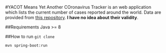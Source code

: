 #YACOT
Means Yet Another COronavirus Tracker is an web application which lists the current number of cases reported around
the world.
Data are provided from [this repository](https://github.com/CSSEGISandData/COVID-19). **I have no idea about their
validity**.

##Requirements
Java >= 8

##How to run
`git clone`


`mvn spring-boot:run`
